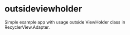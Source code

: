 # outsideviewholder

Simple example app with usage outside ViewHolder class in RecyclerView.Adapter.
